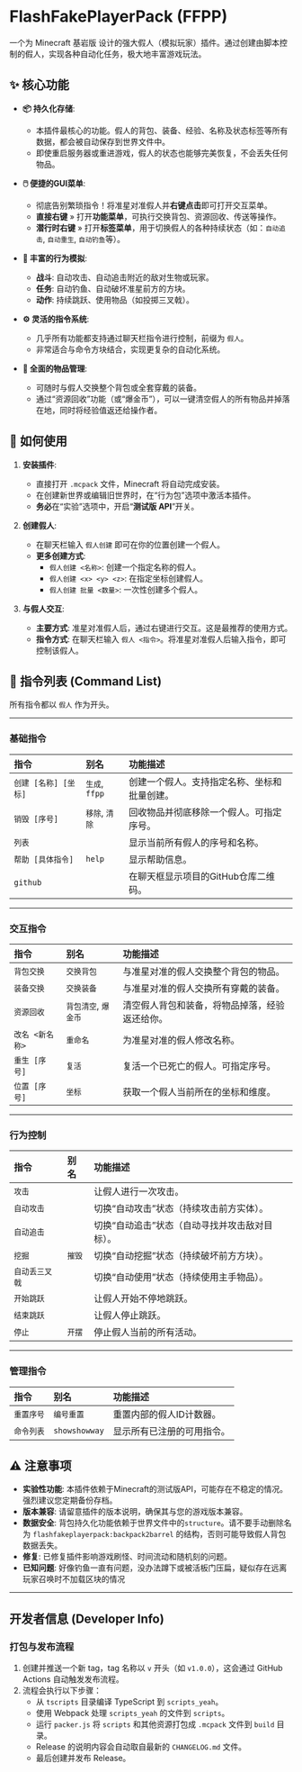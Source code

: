# FlashFakePlayerPack (FFPP)

一个为 Minecraft 基岩版 设计的强大假人（模拟玩家）插件。通过创建由脚本控制的假人，实现各种自动化任务，极大地丰富游戏玩法。

## ✨ 核心功能

- **📦 持久化存储**:
  - 本插件最核心的功能。假人的背包、装备、经验、名称及状态标签等所有数据，都会被自动保存到世界文件中。
  - 即使重启服务器或重进游戏，假人的状态也能够完美恢复，不会丢失任何物品。

- **🖱️ 便捷的GUI菜单**:
  - 彻底告别繁琐指令！将准星对准假人并**右键点击**即可打开交互菜单。
  - **直接右键** » 打开**功能菜单**，可执行交换背包、资源回收、传送等操作。
  - **潜行时右键** » 打开**标签菜单**，用于切换假人的各种持续状态（如：`自动追击`, `自动重生`, `自动钓鱼`等）。

- **🤖 丰富的行为模拟**:
  - **战斗**: 自动攻击、自动追击附近的敌对生物或玩家。
  - **任务**: 自动钓鱼、自动破坏准星前方的方块。
  - **动作**: 持续跳跃、使用物品（如投掷三叉戟）。

- **⚙️ 灵活的指令系统**:
  - 几乎所有功能都支持通过聊天栏指令进行控制，前缀为 `假人`。
  - 非常适合与命令方块结合，实现更复杂的自动化系统。

- **🎒 全面的物品管理**:
  - 可随时与假人交换整个背包或全套穿戴的装备。
  - 通过“资源回收”功能（或“爆金币”），可以一键清空假人的所有物品并掉落在地，同时将经验值返还给操作者。

## 🚀 如何使用

1.  **安装插件**:
    -   直接打开 `.mcpack` 文件，Minecraft 将自动完成安装。
    -   在创建新世界或编辑旧世界时，在“行为包”选项中激活本插件。
    -   **务必**在“实验”选项中，开启“**测试版 API**”开关。

2.  **创建假人**:
    -   在聊天栏输入 `假人创建` 即可在你的位置创建一个假人。
    -   **更多创建方式**:
        -   `假人创建 <名称>`: 创建一个指定名称的假人。
        -   `假人创建 <x> <y> <z>`: 在指定坐标创建假人。
        -   `假人创建 批量 <数量>`: 一次性创建多个假人。

3.  **与假人交互**:
    -   **主要方式**: 准星对准假人后，通过右键进行交互。这是最推荐的使用方式。
    -   **指令方式**: 在聊天栏输入 `假人 <指令>`。将准星对准假人后输入指令，即可控制该假人。

## 🧾 指令列表 (Command List)

所有指令都以 `假人` 作为开头。

---

### **基础指令**

| 指令 | 别名 | 功能描述 |
| :--- | :--- | :--- |
| `创建 [名称] [坐标]` | `生成`, `ffpp` | 创建一个假人。支持指定名称、坐标和批量创建。 |
| `销毁 [序号]` | `移除`, `清除` | 回收物品并彻底移除一个假人。可指定序号。 |
| `列表` | | 显示当前所有假人的序号和名称。 |
| `帮助 [具体指令]` | `help` | 显示帮助信息。 |
| `github` | | 在聊天框显示项目的GitHub仓库二维码。 |

---

### **交互指令**

| 指令 | 别名 | 功能描述 |
| :--- | :--- | :--- |
| `背包交换` | `交换背包` | 与准星对准的假人交换整个背包的物品。 |
| `装备交换` | `交换装备` | 与准星对准的假人交换所有穿戴的装备。 |
| `资源回收` | `背包清空`, `爆金币` | 清空假人背包和装备，将物品掉落，经验返还给你。 |
| `改名 <新名称>` | `重命名` | 为准星对准的假人修改名称。 |
| `重生 [序号]` | `复活` | 复活一个已死亡的假人。可指定序号。 |
| `位置 [序号]` | `坐标` | 获取一个假人当前所在的坐标和维度。 |

---

### **行为控制**

| 指令 | 别名 | 功能描述 |
| :--- | :--- | :--- |
| `攻击` | | 让假人进行一次攻击。 |
| `自动攻击` | | 切换“自动攻击”状态（持续攻击前方实体）。 |
| `自动追击` | | 切换“自动追击”状态（自动寻找并攻击敌对目标）。 |
| `挖掘` | `摧毁` | 切换“自动挖掘”状态（持续破坏前方方块）。 |
| `自动丢三叉戟`| | 切换“自动使用”状态（持续使用主手物品）。 |
| `开始跳跃` | | 让假人开始不停地跳跃。 |
| `结束跳跃` | | 让假人停止跳跃。 |
| `停止` | `开摆` | 停止假人当前的所有活动。 |

---

### **管理指令**

| 指令 | 别名 | 功能描述 |
| :--- | :--- | :--- |
| `重置序号` | `编号重置` | 重置内部的假人ID计数器。 |
| `命令列表` | `showshowway` | 显示所有已注册的可用指令。 |


## ⚠️ 注意事项

- **实验性功能**: 本插件依赖于Minecraft的测试版API，可能存在不稳定的情况。强烈建议您定期备份存档。
- **版本兼容**: 请留意插件的版本说明，确保其与您的游戏版本兼容。
- **数据安全**: 背包持久化功能依赖于世界文件中的`structure`。请不要手动删除名为 `flashfakeplayerpack:backpack2barrel` 的结构，否则可能导致假人背包数据丢失。
- **修复**: 已修复插件影响游戏刷怪、时间流动和随机刻的问题。
- **已知问题**: 好像钓鱼一直有问题，没办法蹲下或被活板门压扁，疑似存在远离玩家召唤时不加载区块的情况

---

## 开发者信息 (Developer Info)

### 打包与发布流程
1. 创建并推送一个新 tag，tag 名称以 `v` 开头（如 `v1.0.0`），这会通过 GitHub Actions 自动触发发布流程。
2. 流程会执行以下步骤：
   - 从 `tscripts` 目录编译 TypeScript 到 `scripts_yeah`。
   - 使用 Webpack 处理 `scripts_yeah` 的文件到 `scripts`。
   - 运行 `packer.js` 将 `scripts` 和其他资源打包成 `.mcpack` 文件到 `build` 目录。
   - Release 的说明内容会自动取自最新的 `CHANGELOG.md` 文件。
   - 最后创建并发布 Release。